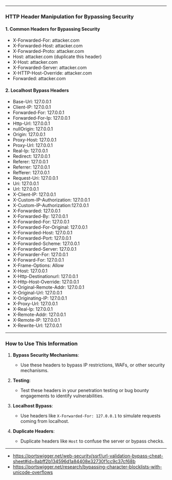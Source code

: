 
---

### **HTTP Header Manipulation for Bypassing Security**

#### **1. Common Headers for Bypassing Security**
- X-Forwarded-For: attacker.com
- X-Forwarded-Host: attacker.com
- X-Forwarded-Proto: attacker.com
- Host: attacker.com (duplicate this header)
- X-Host: attacker.com
- X-Forwarded-Server: attacker.com
- X-HTTP-Host-Override: attacker.com
- Forwarded: attacker.com

#### **2. Localhost Bypass Headers**
- Base-Url: 127.0.0.1
- Client-IP: 127.0.0.1
- Forwarded-For: 127.0.0.1
- Forwarded-For-Ip: 127.0.0.1
- Http-Url: 127.0.0.1
- nullOrigin: 127.0.0.1
- Origin: 127.0.0.1
- Proxy-Host: 127.0.0.1
- Proxy-Url: 127.0.0.1
- Real-Ip: 127.0.0.1
- Redirect: 127.0.0.1
- Referer: 127.0.0.1
- Referrer: 127.0.0.1
- Refferer: 127.0.0.1
- Request-Uri: 127.0.0.1
- Uri: 127.0.0.1
- Url: 127.0.0.1
- X-Client-IP: 127.0.0.1
- X-Custom-IP-Authorization: 127.0.0.1
- X-Custom-IP-Authorization:127.0.0.1
- X-Forwarded: 127.0.0.1
- X-Forwarded-By: 127.0.0.1
- X-Forwarded-For: 127.0.0.1
- X-Forwarded-For-Original: 127.0.0.1
- X-Forwarded-Host: 127.0.0.1
- X-Forwarded-Port: 127.0.0.1
- X-Forwarded-Scheme: 127.0.0.1
- X-Forwarded-Server: 127.0.0.1
- X-Forwarder-For: 127.0.0.1
- X-Forward-For: 127.0.0.1
- X-Frame-Options: Allow
- X-Host: 127.0.0.1
- X-Http-Destinationurl: 127.0.0.1
- X-Http-Host-Override: 127.0.0.1
- X-Original-Remote-Addr: 127.0.0.1
- X-Original-Url: 127.0.0.1
- X-Originating-IP: 127.0.0.1
- X-Proxy-Url: 127.0.0.1
- X-Real-Ip: 127.0.0.1
- X-Remote-Addr: 127.0.0.1
- X-Remote-IP: 127.0.0.1
- X-Rewrite-Url: 127.0.0.1

---

### **How to Use This Information**
1. **Bypass Security Mechanisms**:
   - Use these headers to bypass IP restrictions, WAFs, or other security mechanisms.

2. **Testing**:
   - Test these headers in your penetration testing or bug bounty engagements to identify vulnerabilities.

3. **Localhost Bypass**:
   - Use headers like `X-Forwarded-For: 127.0.0.1` to simulate requests coming from localhost.

4. **Duplicate Headers**:
   - Duplicate headers like `Host` to confuse the server or bypass checks.

---
- https://portswigger.net/web-security/ssrf/url-validation-bypass-cheat-sheet#id=8abff2b134596d1a84408e32730f1cc9c37cf68b
- https://portswigger.net/research/bypassing-character-blocklists-with-unicode-overflows
